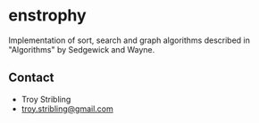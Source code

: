 # enstrophy #

Implementation of sort, search and graph algorithms described in
"Algorithms" by Sedgewick and Wayne.

## Contact ##

- Troy Stribling
- <a href="troy.stribling@gmail.com">troy.stribling@gmail.com</a>

